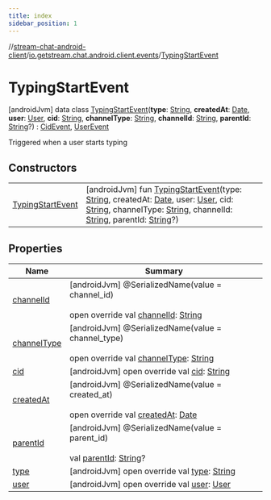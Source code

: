 ```yaml
---
title: index
sidebar_position: 1
---
```

//[stream-chat-android-client](../../../index.md)/[io.getstream.chat.android.client.events](../index.md)/[TypingStartEvent](index.md)



# TypingStartEvent  
 [androidJvm] data class [TypingStartEvent](index.md)(**type**: [String](https://kotlinlang.org/api/latest/jvm/stdlib/kotlin/-string/index.html), **createdAt**: [Date](https://developer.android.com/reference/kotlin/java/util/Date.html), **user**: [User](../../io.getstream.chat.android.client.models/User/index.md), **cid**: [String](https://kotlinlang.org/api/latest/jvm/stdlib/kotlin/-string/index.html), **channelType**: [String](https://kotlinlang.org/api/latest/jvm/stdlib/kotlin/-string/index.html), **channelId**: [String](https://kotlinlang.org/api/latest/jvm/stdlib/kotlin/-string/index.html), **parentId**: [String](https://kotlinlang.org/api/latest/jvm/stdlib/kotlin/-string/index.html)?) : [CidEvent](../CidEvent/index.md), [UserEvent](../UserEvent/index.md)

Triggered when a user starts typing

   


## Constructors  
  
| | |
|---|---|
| <a name="io.getstream.chat.android.client.events/TypingStartEvent/TypingStartEvent/#kotlin.String#java.util.Date#io.getstream.chat.android.client.models.User#kotlin.String#kotlin.String#kotlin.String#kotlin.String?/PointingToDeclaration/"></a>[TypingStartEvent](TypingStartEvent.md)| <a name="io.getstream.chat.android.client.events/TypingStartEvent/TypingStartEvent/#kotlin.String#java.util.Date#io.getstream.chat.android.client.models.User#kotlin.String#kotlin.String#kotlin.String#kotlin.String?/PointingToDeclaration/"></a> [androidJvm] fun [TypingStartEvent](TypingStartEvent.md)(type: [String](https://kotlinlang.org/api/latest/jvm/stdlib/kotlin/-string/index.html), createdAt: [Date](https://developer.android.com/reference/kotlin/java/util/Date.html), user: [User](../../io.getstream.chat.android.client.models/User/index.md), cid: [String](https://kotlinlang.org/api/latest/jvm/stdlib/kotlin/-string/index.html), channelType: [String](https://kotlinlang.org/api/latest/jvm/stdlib/kotlin/-string/index.html), channelId: [String](https://kotlinlang.org/api/latest/jvm/stdlib/kotlin/-string/index.html), parentId: [String](https://kotlinlang.org/api/latest/jvm/stdlib/kotlin/-string/index.html)?)   <br/>|


## Properties  
  
|  Name |  Summary | 
|---|---|
| <a name="io.getstream.chat.android.client.events/TypingStartEvent/channelId/#/PointingToDeclaration/"></a>[channelId](channelId.md)| <a name="io.getstream.chat.android.client.events/TypingStartEvent/channelId/#/PointingToDeclaration/"></a> [androidJvm] @SerializedName(value = channel_id)  <br/>  <br/>open override val [channelId](channelId.md): [String](https://kotlinlang.org/api/latest/jvm/stdlib/kotlin/-string/index.html)   <br/>|
| <a name="io.getstream.chat.android.client.events/TypingStartEvent/channelType/#/PointingToDeclaration/"></a>[channelType](channelType.md)| <a name="io.getstream.chat.android.client.events/TypingStartEvent/channelType/#/PointingToDeclaration/"></a> [androidJvm] @SerializedName(value = channel_type)  <br/>  <br/>open override val [channelType](channelType.md): [String](https://kotlinlang.org/api/latest/jvm/stdlib/kotlin/-string/index.html)   <br/>|
| <a name="io.getstream.chat.android.client.events/TypingStartEvent/cid/#/PointingToDeclaration/"></a>[cid](cid.md)| <a name="io.getstream.chat.android.client.events/TypingStartEvent/cid/#/PointingToDeclaration/"></a> [androidJvm] open override val [cid](cid.md): [String](https://kotlinlang.org/api/latest/jvm/stdlib/kotlin/-string/index.html)   <br/>|
| <a name="io.getstream.chat.android.client.events/TypingStartEvent/createdAt/#/PointingToDeclaration/"></a>[createdAt](createdAt.md)| <a name="io.getstream.chat.android.client.events/TypingStartEvent/createdAt/#/PointingToDeclaration/"></a> [androidJvm] @SerializedName(value = created_at)  <br/>  <br/>open override val [createdAt](createdAt.md): [Date](https://developer.android.com/reference/kotlin/java/util/Date.html)   <br/>|
| <a name="io.getstream.chat.android.client.events/TypingStartEvent/parentId/#/PointingToDeclaration/"></a>[parentId](parentId.md)| <a name="io.getstream.chat.android.client.events/TypingStartEvent/parentId/#/PointingToDeclaration/"></a> [androidJvm] @SerializedName(value = parent_id)  <br/>  <br/>val [parentId](parentId.md): [String](https://kotlinlang.org/api/latest/jvm/stdlib/kotlin/-string/index.html)?   <br/>|
| <a name="io.getstream.chat.android.client.events/TypingStartEvent/type/#/PointingToDeclaration/"></a>[type](type.md)| <a name="io.getstream.chat.android.client.events/TypingStartEvent/type/#/PointingToDeclaration/"></a> [androidJvm] open override val [type](type.md): [String](https://kotlinlang.org/api/latest/jvm/stdlib/kotlin/-string/index.html)   <br/>|
| <a name="io.getstream.chat.android.client.events/TypingStartEvent/user/#/PointingToDeclaration/"></a>[user](user.md)| <a name="io.getstream.chat.android.client.events/TypingStartEvent/user/#/PointingToDeclaration/"></a> [androidJvm] open override val [user](user.md): [User](../../io.getstream.chat.android.client.models/User/index.md)   <br/>|

